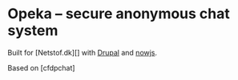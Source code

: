 Opeka – secure anonymous chat system
====================================

Built for [Netstof.dk][] with [Drupal][] and [nowjs][].

Based on [cfdpchat]

[Netstof]: http://www.netstof.dk/
[Drupal]: http://drupal.org/
[nowjs]: http://nowjs.com/

